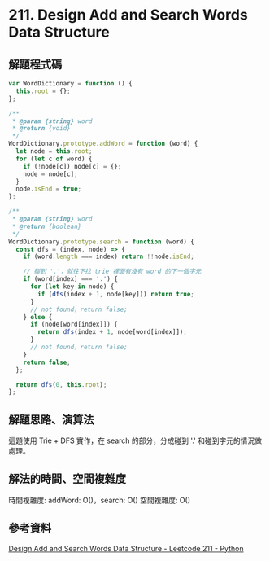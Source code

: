 # 211. Design Add and Search Words Data Structure

## 解題程式碼

```javascript
var WordDictionary = function () {
  this.root = {};
};

/**
 * @param {string} word
 * @return {void}
 */
WordDictionary.prototype.addWord = function (word) {
  let node = this.root;
  for (let c of word) {
    if (!node[c]) node[c] = {};
    node = node[c];
  }
  node.isEnd = true;
};

/**
 * @param {string} word
 * @return {boolean}
 */
WordDictionary.prototype.search = function (word) {
  const dfs = (index, node) => {
    if (word.length === index) return !!node.isEnd;

    // 碰到 '.'，就往下找 trie 裡面有沒有 word 的下一個字元
    if (word[index] === '.') {
      for (let key in node) {
        if (dfs(index + 1, node[key])) return true;
      }
      // not found，return false;
    } else {
      if (node[word[index]]) {
        return dfs(index + 1, node[word[index]]);
      }
      // not found，return false;
    }
    return false;
  };

  return dfs(0, this.root);
};
```

## 解題思路、演算法

這題使用 Trie + DFS 實作，在 search 的部分，分成碰到 '.' 和碰到字元的情況做處理。

## 解法的時間、空間複雜度

時間複雜度: addWord: O()，search: O()
空間複雜度: O()

## 參考資料

[Design Add and Search Words Data Structure - Leetcode 211 - Python](https://youtu.be/BTf05gs_8iU)
